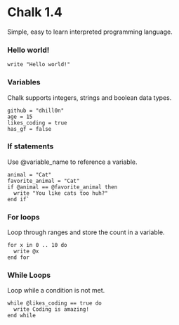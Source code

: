 # Chalk 1.4
Simple, easy to learn interpreted programming language.
### Hello world!
`write "Hello world!"`
### Variables
Chalk supports integers, strings and boolean data types.
```
github = "dhill0n"
age = 15
likes_coding = true
has_gf = false
```

### If statements
Use @variable_name to reference a variable.
```
animal = "Cat"
favorite_animal = "Cat"
if @animal == @favorite_animal then
  write "You like cats too huh?"
end if`
```

### For loops
Loop through ranges and store the count in a variable. 
```
for x in 0 .. 10 do
  write @x
end for
```

### While Loops
Loop while a condition is not met.
```
while @likes_coding == true do
  write Coding is amazing!
end while
```
